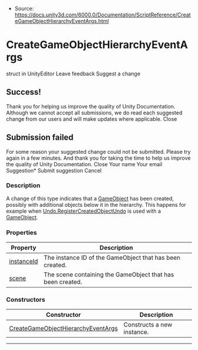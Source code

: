 * Source: https://docs.unity3d.com/6000.0/Documentation/ScriptReference/CreateGameObjectHierarchyEventArgs.html

# CreateGameObjectHierarchyEventArgs
struct in UnityEditor
Leave feedback
Suggest a change
## Success!
Thank you for helping us improve the quality of Unity Documentation. Although we cannot accept all submissions, we do read each suggested change from our users and will make updates where applicable.
Close
## Submission failed
For some reason your suggested change could not be submitted. Please <a>try again</a> in a few minutes. And thank you for taking the time to help us improve the quality of Unity Documentation.
Close
Your name Your email Suggestion* Submit suggestion
Cancel
### Description
A change of this type indicates that a [GameObject](https://docs.unity3d.com/6000.0/Documentation/ScriptReference/GameObject.html) has been created, possibly with additional objects below it in the hierarchy. This happens for example when [Undo.RegisterCreatedObjectUndo](https://docs.unity3d.com/6000.0/Documentation/ScriptReference/Undo.RegisterCreatedObjectUndo.html) is used with a [GameObject](https://docs.unity3d.com/6000.0/Documentation/ScriptReference/GameObject.html).
### Properties
Property | Description  
---|---  
[instanceId](https://docs.unity3d.com/6000.0/Documentation/ScriptReference/CreateGameObjectHierarchyEventArgs-instanceId.html) | The instance ID of the GameObject that has been created.  
[scene](https://docs.unity3d.com/6000.0/Documentation/ScriptReference/CreateGameObjectHierarchyEventArgs-scene.html) | The scene containing the GameObject that has been created.  
### Constructors
Constructor | Description  
---|---  
[CreateGameObjectHierarchyEventArgs](https://docs.unity3d.com/6000.0/Documentation/ScriptReference/CreateGameObjectHierarchyEventArgs-ctor.html) | Constructs a new instance.  
* * *
